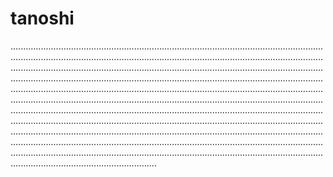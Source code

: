 # tanoshi
..............................................................................................................................................................................................................................................................................................................................................................................................................................................................................................................................................................................................................................................................................................................................................................................................................................................................................................................................................................................................................................................................................................................................................................................................................................................................................................................................................................................................................................................................................
